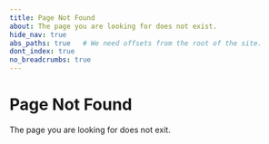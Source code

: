 ```yaml
---
title: Page Not Found
about: The page you are looking for does not exist.
hide_nav: true
abs_paths: true   # We need offsets from the root of the site.
dont_index: true
no_breadcrumbs: true
---
```


# Page Not Found

The page you are looking for does not exit.
